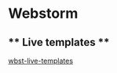 # Webstorm


<!-- tabs:start -->

## ** Live templates **
[wbst-live-templates](wbst-live-templates.md ':include')

<!-- tabs:end -->


